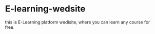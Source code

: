# E-learning-wedsite
this is E-Learning platform wedisite, where you can learn any course for free. 
